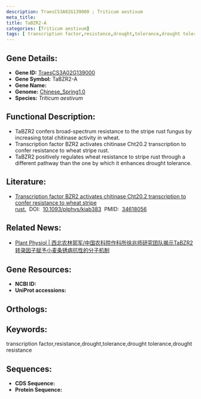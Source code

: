 ```yaml
---
description: TraesCS3A02G139000 ; Triticum aestivum
meta_title:
title: TaBZR2-A
categories: [Triticum aestivum]
tags: [ transcription factor,resistance,drought,tolerance,drought tolerance,drought resistance ]
---
```


## Gene Details:
- **Gene ID:**	[TraesCS3A02G139000]()
- **Gene Symbol:** TaBZR2-A
- **Gene Name:** 
- **Genome:** [Chinese_Spring1.0]()
- **Species:** *Triticum aestivum*

## Functional Description:
   - TaBZR2 confers broad-spectrum resistance to the stripe rust fungus by increasing total chitinase activity in wheat.
   - Transcription factor BZR2 activates chitinase Cht20.2 transcription to confer resistance to wheat stripe rust.
   - TaBZR2 positively regulates wheat resistance to stripe rust through a different pathway than the one by which it enhances drought tolerance.

## Literature:
   - [Transcription factor BZR2 activates chitinase Cht20.2 transcription to confer resistance to wheat stripe rust.]( https://academic.oup.com/plphys/article/187/4/2749/6346990?login=true)&nbsp;&nbsp;DOI:&nbsp;&nbsp;[10.1093/plphys/kiab383](https://academic.oup.com/plphys/article/187/4/2749/6346990?login=true)&nbsp;&nbsp;PMID:&nbsp;&nbsp;[34618056](https://pubmed.ncbi.nlm.nih.gov/34618056/)

## Related News:
   - [Plant Physiol | 西北农林郭军/中国农科院作科所徐兆师研究团队揭示TaBZR2转录因子赋予小麦条锈病抗性的分子机制](https://mp.weixin.qq.com/s?__biz=MzIyOTY2NDYyNQ==&mid=2247520972&idx=4&sn=e3bb2d574d2b12257058038ae88b7d5e&chksm=e8bde0d2dfca69c4e70fb52515033d4df3c83d87494058fd9e635d85b2dfcc442778a9e85b30&scene=27#wechat_redirect)

## Gene Resources:
- **NCBI ID:** [](https://www.ncbi.nlm.nih.gov/gene/?term=)
- **UniProt accessions:** [](https://www.uniprot.org/uniprotkb//entry)

## Orthologs:

## Keywords:
transcription factor,resistance,drought,tolerance,drought tolerance,drought resistance

## Sequences:
- **CDS Sequence:**
- **Protein Sequence:**
